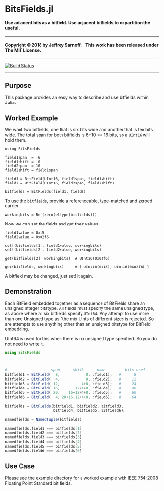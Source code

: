 # BitsFields.jl
#### Use adjacent bits as a bitfield. Use adjacent bitfields to copartition the useful.

----

#### Copyright ©&thinsp;2018 by Jeffrey Sarnoff. &nbsp;&nbsp; This work has been released under The MIT License.

-----

[![Build Status](https://travis-ci.org/JeffreySarnoff/BitsFields.jl.svg?branch=master)](https://travis-ci.org/JeffreySarnoff/BitsFields.jl)


-----

## Purpose

This package provides an easy way to describe and use bitfields within Julia.

## Worked Example

We want two bitfields, one that is six bits wide and another that is ten bits wide.
The total span for both bitfields is 6+10 == 16 bits, so a `UInt16` will hold them.

```
using BitsFields

field1span  =  6
field1shift =  0
field2span  = 10
field2shift = field1span

field1 = BitField(UInt16, field1span, field1shift)
field2 = BitField(UInt16, field2span, field2shift)

bitfields = BitFields(field1, field2)
```
To use the `bitfields`, provide a referenceable, type-matched and zeroed carrier. 
```
workingbits = Ref(zero(eltype(bitfields)))
```
Now we can set the fields and get their values.

```
field1value = 0x15
field2value = 0x02f6

set!(bitfields[1], field1value, workingbits)
set!(bitfields[2], field2value, workingbits)

get(bitfields[2], workingbits)  # UInt16(0x02f6)

get(bitfields, workingbits)     # [ UInt16(0x15), UInt16(0x02f6) ]
```

A bitfield may be changed, just set! it again.


## Demonstration

Each BitField embedded together as a sequence of BitFields share an unsigned integer bitstype.
All fields must specify the same unsigned type, as above where all six bitfields specify `UInt64`.
Any attempt to use more than one Unsigned type as "the mix UInts of different sizes is rejected.
So are attempts to use anything other than an unsigned bitstype for BitField embedding.

UInt64 is used for this when there is no unsigned type specified.  So you do not need to write it.

```julia
using BitsFields



#                    span      shift      name         bits used
bitfield1 = BitField(  8,            0, :field1);   #      8
bitfield2 = BitField(  4,            8, :field2);   #     12
bitfield3 = BitField( 12,          4+8, :field3);   #     24
bitfield4 = BitField( 16,       12+4+8, :field4);   #     40
bitfield5 = BitField( 20,    16+12+4+8, :field5);   #     60
bitfield6 = BitField(  4, 20+16+12+4+8, :field6);   #     64

bitfields = BitFields(bitfield1, bitfield2, bitfield3,
                      bitfield4, bitfield5, bitfield6);

namedfields = NamedTuple(bitfields)

namedfields.field1 === bitfields[1]
namedfields.field2 === bitfields[2]
namedfields.field3 === bitfields[3]
namedfields.field4 === bitfields[4]
namedfields.field5 === bitfields[5]
namedfields.field6 === bitfields[6]

```
## Use Case

Please see the example directory for a worked example with IEEE 754-2008 Floating Point Standard bit fields.
